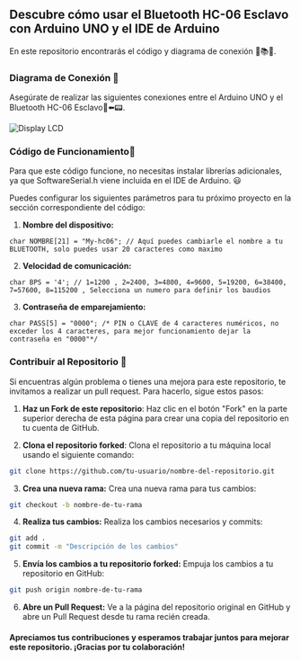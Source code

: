## Descubre cómo usar el Bluetooth HC-06 Esclavo con Arduino UNO y el IDE de Arduino

En este repositorio encontrarás el código y diagrama de conexión 📄📚🔌.

### Diagrama de Conexión 🔌

Asegúrate de realizar las siguientes conexiones entre el Arduino UNO y el Bluetooth HC-06 Esclavo🔌⬅️📟.

![Display LCD](https://github.com/UNIT-Electronics/Display-LCD-16-2/blob/main/Conexiones-entre-Arduino-y-Display-LCD-con-I2C.jpg)

### Código de Funcionamiento🧾

Para que este código funcione, no necesitas instalar librerías adicionales, ya que SoftwareSerial.h viene incluida en el IDE de Arduino. 😃

Puedes configurar los siguientes parámetros para tu próximo proyecto en la sección correspondiente del código:

1. **Nombre del dispositivo:** 

```arduino
char NOMBRE[21] = "My-hc06"; // Aquí puedes cambiarle el nombre a tu BLUETOOTH, solo puedes usar 20 caracteres como maximo 

```
2. **Velocidad de comunicación:** 

```arduino
char BPS = '4'; // 1=1200 , 2=2400, 3=4800, 4=9600, 5=19200, 6=38400, 7=57600, 8=115200 , Selecciona un numero para definir los baudios 

```
3. **Contraseña de emparejamiento:** 

```arduino
char PASS[5] = "0000"; /* PIN o CLAVE de 4 caracteres numéricos, no exceder los 4 caracteres, para mejor funcionamiento dejar la contraseña en "0000"*/ 
```

### Contribuir al Repositorio 🤗

Si encuentras algún problema o tienes una mejora para este repositorio, te invitamos a realizar un pull request. Para hacerlo, sigue estos pasos:

1. **Haz un Fork de este repositorio**: Haz clic en el botón "Fork" en la parte superior derecha de esta página para crear una copia del repositorio en tu cuenta de GitHub.

2. **Clona el repositorio forked**: Clona el repositorio a tu máquina local usando el siguiente comando:

```sh
git clone https://github.com/tu-usuario/nombre-del-repositorio.git
 ```
   
3. **Crea una nueva rama:** Crea una nueva rama para tus cambios:

```sh
git checkout -b nombre-de-tu-rama
```
   
4. **Realiza tus cambios:** Realiza los cambios necesarios y commits:

```sh
git add .
git commit -m "Descripción de los cambios"
```

5. **Envía los cambios a tu repositorio forked:** Empuja los cambios a tu repositorio en GitHub:

```sh
git push origin nombre-de-tu-rama
```

6. **Abre un Pull Request:** Ve a la página del repositorio original en GitHub y abre un Pull Request desde tu rama recién creada.

#### Apreciamos tus contribuciones y esperamos trabajar juntos para mejorar este repositorio. ¡Gracias por tu colaboración!